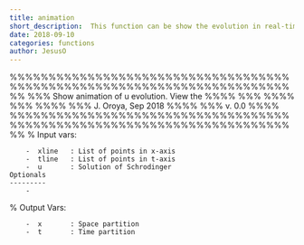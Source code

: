 ```yaml
---
title: animation
short_description:  This function can be show the evolution in real-time of solution of a unidimensional-solution 
date: 2018-09-10
categories: functions
author: JesusO
---
```

 %%%%%%%%%%%%%%%%%%%%%%%%%%%%%%%%%%%%%%%%%%%%%%%%%%%%%%%%%%%%%%%%%%%%%%%%%%
 %%% Show animation of u evolution. View the                           %%%%
 %%%                                                                   %%%%
 %%%                                                                   %%%%
 %%% J. Oroya, Sep 2018                                                %%%%
 %%% v. 0.0                                                            %%%%
 %%%%%%%%%%%%%%%%%%%%%%%%%%%%%%%%%%%%%%%%%%%%%%%%%%%%%%%%%%%%%%%%%%%%%%%%%%
 % Input vars:
 
        -  xline   : List of points in x-axis          
        -  tline   : List of points in t-axis
        -  u       : Solution of Schrodinger
    Optionals
    ---------
        -
 % Output Vars:
 
        -  x       : Space partition
        -  t       : Time partition
 
